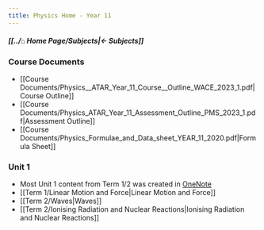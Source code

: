 ```yaml
---
title: Physics Home - Year 11
---
```


##### [[../⌂ Home Page/Subjects|← Subjects]]

### Course Documents
- [[Course Documents/Physics__ATAR_Year_11_Course__Outline_WACE_2023_1.pdf|Course Outline]]
- [[Course Documents/Physics_ATAR_Year_11_Assessment_Outline_PMS_2023_1.pdf|Assessment Outline]]
- [[Course Documents/Physics_Formulae_and_Data_sheet_YEAR_11_2020.pdf|Formula Sheet]]

### Unit 1
- Most Unit 1 content from Term 1/2 was created in [OneNote](https://educationwaeduau-my.sharepoint.com/personal/ajay_bisnath_student_education_wa_edu_au/_layouts/OneNote.aspx?id=%2Fpersonal%2Fajay_bisnath_student_education_wa_edu_au%2FDocuments%2F2023%20Notes&wd=target%28Bajay%20Bapproved%20Notes%2FChemistry%20%F0%9F%A7%AA.one%7C44C03AFB-DBA4-40D6-9A57-FB2EBA28539B%2F%29)
- [[Term 1/Linear Motion and Force|Linear Motion and Force]]
- [[Term 2/Waves|Waves]]
- [[Term 2/Ionising Radiation and Nuclear Reactions|Ionising Radiation and Nuclear Reactions]]